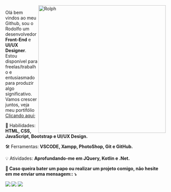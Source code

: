 <img src="https://raw.githubusercontent.com/RolphMc/portfolio-rolph/main/img/my-space-cup.png" min-width="400px" max-width="400px" width="400px" align="right" alt="Rolph">

<p align="left"> 
  Olá bem vindos ao meu Github, sou o Rodolfo um desenvolvedor <strong>Front-End</strong> e <strong>UI/UX Designer</strong>. Estou disponível para freelas/trabalho e entusiasmado para produzir algo significativo. Vamos crescer juntos, veja meu portifólio <a href="https://rolphmc.github.io/portfolio-rolph/#">Clicando aqui</a>;
</p>

<p align="left">
  💼 Habilidades: <strong>HTML, CSS, JavaScript, Bootstrap e UI/UX Design.</strong>
</p>

<p align="left">
  🛠️ Ferramentas: <strong>VSCODE, Xampp, PhotoShop, Git e GitHub.</strong>
</p>

<p align="left">
  💡 Atividades: <strong>Aprofundando-me em JQuery, Kotlin e .Net.<strong>
</p>

<p align="left">
  💬 Caso queira bater um papo ou realizar um projeto comigo, não hesite em me enviar uma mensagem:: ⤵️
</p>

<p align="left">
  <a href="https://www.linkedin.com/in/rolphmc/" alt="Linkedin">
  <img src="https://img.shields.io/badge/-Linkedin-0e76a8?style=for-the-badge&logo=Linkedin&logoColor=white&link=https://www.linkedin.com/in/iuricode"/></a>
  
  <a href="https://www.facebook.com/Rolph.MC" alt="Facebook">
  <img src="https://img.shields.io/badge/-Facebook-3b5998?style=for-the-badge&logo=facebook&logoColor=white&link=https://www.facebook.com/exudojazz/" /></a>

  <a href="https://api.whatsapp.com/send?phone=5511969443603" alt="Facebook">
  <img src="https://img.shields.io/badge/WhatsApp-25D366?style=for-the-badge&logo=whatsapp&logoColor=white"/></a>
</p>  
